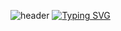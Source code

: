 ![header](https://capsule-render.vercel.app/api?type=waving&color=0974DB&section=header&text=💻%20YuJin's%20github%20💻&height=80&fontSize=40&animation=fadeIn&fontAlignY=50&descAlignY=60&descAlign=50)
[![Typing SVG](https://readme-typing-svg.demolab.com?font=Fira+Code&duration=4000&pause=1500&color=0974DB&background=FFFFFF00&center=true&vCenter=true&width=435&lines=YuJin's+github)](https://git.io/typing-svg)

<!--
**causyj/causyj** is a ✨ _special_ ✨ repository because its `README.md` (this file) appears on your GitHub profile.

Here are some ideas to get you started:

- 🔭 I’m currently working on ...
- 🌱 I’m currently learning ...
- 👯 I’m looking to collaborate on ...
- 🤔 I’m looking for help with ...
- 💬 Ask me about ...
- 📫 How to reach me: ...
- 😄 Pronouns: ...
- ⚡ Fun fact: ...
-->
